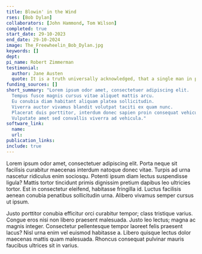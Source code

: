 ```yaml
---
title: Blowin' in the Wind
rses: [Bob Dylan]
collaborators: [John Hammond, Tom Wilson]
completed: true 
start_date: 29-10-2023
end_date: 29-10-2024
image: The_Freewheelin_Bob_Dylan.jpg
keywords: []
dept:
pi_name: Robert Zimmerman
testimonial:
  author: Jane Austen
  quote: It is a truth universally acknowledged, that a single man in possession of a good fortune must be in want of a wife.
funding_sources: []
short_summary: "Lorem ipsum odor amet, consectetuer adipiscing elit. 
  Tempus fusce magnis cursus vitae aliquet mattis arcu.
  Eu conubia diam habitant aliquam platea sollicitudin.
  Viverra auctor vivamus blandit volutpat taciti ex quam nunc.
  Placerat duis porttitor, interdum donec sapien proin consequat vehicula magnis.
  Vulputate amet sed convallis viverra ad vehicula."
software_link: 
  name: 
  url: 
publication_links: 
include: true
---
```

Lorem ipsum odor amet, consectetuer adipiscing elit.
Porta neque sit facilisis curabitur maecenas interdum natoque donec vitae.
Turpis ad urna nascetur ridiculus enim sociosqu.
Potenti ipsum diam lectus suspendisse ligula?
Mattis tortor tincidunt primis dignissim pretium dapibus leo ultricies tortor.
Est in consectetur eleifend, habitasse fringilla id.
Luctus facilisis aenean conubia penatibus sollicitudin urna.
Alibero vivamus semper cursus ut ipsum.

Justo porttitor conubia efficitur orci curabitur tempor; class tristique varius.
Congue eros nisi non libero praesent malesuada.
Justo leo lectus; magna ac magnis integer.
Consectetur pellentesque tempor laoreet felis praesent lacus?
Nisl urna enim vel euismod habitasse a.
Libero quisque lectus dolor maecenas mattis quam malesuada.
Rhoncus consequat pulvinar mauris faucibus ultrices sit in varius.